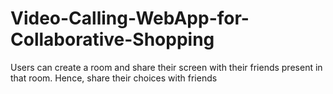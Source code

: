 # Video-Calling-WebApp-for-Collaborative-Shopping
Users can create a room and share their screen 
with their friends present in that room. Hence, 
share their choices with friends

